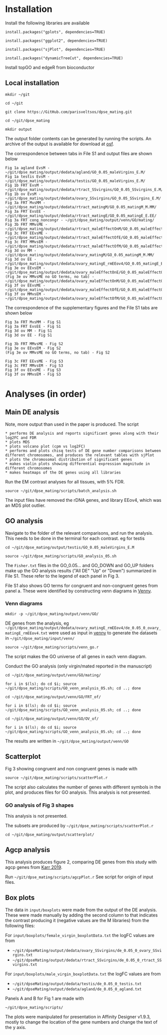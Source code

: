 # Installation

Install the following libraries are available

	install.packages("gplots", dependencies=TRUE)

	install.packages("ggplot2", dependencies=TRUE)

	install.packages("sjPlot", dependencies=TRUE)

	install.packages("dynamicTreeCut", dependencies=TRUE)

Install topGO and edgeR from bioconductor

## Local installation

	mkdir ~/git

	cd ~/git

	git clone https://GitHub.com/parisveltsos/dpse_mating.git

	cd ~/git/dpse_mating

	mkdir output

The output folder contents can be generated by running the scripts. An archive of the output is available for download at [osf](https://osf.io/z7fm9/?view_only=054171ba3f534f839a0814fa1b8f9f61).

The correspondence between tabs in File S1 and output files are shown below

	Fig 1a agland EvsM - ~/git/dpse_mating/output/dedata/agland/GO_0.05_maleVirgins_E.M/
	Fig 1a testis EvsM - ~/git/dpse_mating/output/dedata/testis/GO_0.05_maleVirgins_E.M/
	Fig 1b FRT EvsM - ~/git/dpse_mating/output/dedata/rtract_SSvirgins/GO_0.05_SSvirgins_E.M/
	Fig 1b ov EvsM - ~/git/dpse_mating/output/dedata/ovary_SSvirgins/GO_0.05_SSvirgins_E.M/
	Fig 3a FRT MvsMM - ~/git/dpse_mating/output/dedata/rtract_matingM/GO_0.05_matingM_M.MM/
	Fig 3a FRT EvsEE - ~/git/dpse_mating/output/dedata/rtract_matingE/GO_0.05_matingE_E.EE/
	Fig 3a FRT cong_noncongr - ~/git/dpse_mating/output/venn/GO/mating/
	Fig 3b FRT MMvsME - ~/git/dpse_mating/output/dedata/rtract_maleEffectOnM/GO_0.05_maleEffectOnM_MM.ME/
	Fig 3c FRT EEvsME - ~/git/dpse_mating/output/dedata/rtract_maleEffectOfE/GO_0.05_maleEffectOfE_EE.ME/
	Fig 3c FRT MMvsEM - ~/git/dpse_mating/output/dedata/rtract_maleEffectOfM/GO_0.05_maleEffectOfM_MM.EM/
	Fig 3d ov MM - ~/git/dpse_mating/output/dedata/ovary_matingM/GO_0.05_matingM_M.MM/
	Fig 3d ov EE - ~/git/dpse_mating/output/dedata/ovary_matingE_rmEEov4/GO_0.05_matingE_E.EE/
	Fig 3e ov EEvsEM - ~/git/dpse_mating/output/dedata/ovary_maleEffectOnE/GO_0.05_maleEffectOnE_EE.EM/
	(Fig 3e ov MMvsME no GO terms, no tab) - ~/git/dpse_mating/output/dedata/ovary_maleEffectOnM/GO_0.05_maleEffectOnM_MM.ME/
	Fig 3f ov EEvsME - ~/git/dpse_mating/output/dedata/ovary_maleEffectOfE/GO_0.05_maleEffectOfE_EE.ME/
	Fig 3f ov MMvsEM - ~/git/dpse_mating/output/dedata/ovary_maleEffectOfM/GO_0.05_maleEffectOfM_MM.EM/
	
The correspondence of the supplementary figures and the File S1 tabs are shown below

	Fig 3a FRT MvsMM - Fig S1
	Fig 3a FRT EvsEE - Fig S1
	Fig 3d ov MM - Fig S1
	Fig 3d ov EE - Fig S1
	
	Fig 3b FRT MMvsME - Fig S2
	Fig 3e ov EEvsEM - Fig S2
	(Fig 3e ov MMvsME no GO terms, no tab) - Fig S2
	
	Fig 3c FRT EEvsME - Fig S3
	Fig 3c FRT MMvsEM - Fig S3
	Fig 3f ov EEvsME - Fig S3
	Fig 3f ov MMvsEM - Fig S3

# Analyses (in order)

## Main DE analysis

Note, more output than used in the paper is produced. The script 

	* performs DE analysis and reports significant genes along with their log2FC and FDR
	* plots MDS 
	* plots volcano plot (cpm vs log2FC)
	* performs and plots chisq tests of DE gene number comparisons between different chromosomes, and produces the relevant tables with sjPlot
	* plots the chromosomal distribution of significant genes
	* makes violin plots showing differential expression magnitude in different chromosomes
	* makes heatmaps of the DE genes using all libraries
	
Run the EM contrast analyses for all tissues, with 5% FDR.

	source ~/git/dpse_mating/scripts/batch_analysis.sh

The input files have removed the rDNA genes, and library EEov4, which was an MDS plot outlier.

## GO analysis

Navigate to the folder of the relevant comparisons, and run the analysis. This needs to be done in the terminal for each contrast. eg for testis

	cd ~/git/dpse_mating/output/testis/GO_0.05_maleVirgins_E.M

	source ~/git/dpse_mating/scripts/GO_analysis_05.sh

The `Fisher.txt` files in the GO_0.05... and GO_DOWN and GO_UP folders make up the GO analysis results ("All DE" "Up" or "Down") summarized in File S1. These refer to the legend of each panel in Fig 3.

File S1 also shows GO terms for congruent and non-congruent genes from panel a. These were identified by constructing venn diagrams in [Venny](https://bioinfogp.cnb.csic.es/tools/venny/).

### Venn diagrams

	mkdir -p ~/git/dpse_mating/output/venn/GO/

DE genes from the analysis, eg `~/git/dpse_mating/output/dedata/ovary_matingE_rmEEov4/de_0.05_0_ovary_matingE_rmEEov4.txt` were used as input in [venny](https://bioinfogp.cnb.csic.es/tools/venny/) to generate the datasets in `~/git/dpse_mating/input/venn/`

	source ~/git/dpse_mating/scripts/venn_go.r
	
The script makes the GO universe of all genes in each venn diagram.

Conduct the GO analysis (only virgin/mated reported in the manuscript)

	cd ~/git/dpse_mating/output/venn/GO/mating/

	for i in $(ls); do cd $i; source ~/git/dpse_mating/scripts/GO_venn_analysis_05.sh; cd ..; done

	cd ~/git/dpse_mating/output/venn/GO/FRT_of/

	for i in $(ls); do cd $i; source ~/git/dpse_mating/scripts/GO_venn_analysis_05.sh; cd ..; done

	cd ~/git/dpse_mating/output/venn/GO/OV_of/

	for i in $(ls); do cd $i; source ~/git/dpse_mating/scripts/GO_venn_analysis_05.sh; cd ..; done

The results are written in `~/git/dpse_mating/output/venn/GO`

## Scatterplot

Fig 3 showing congruent and non congruent genes is made with

	source ~/git/dpse_mating/scripts/scatterPlot.r

The script also calculates the number of genes with different symbols in the plot, and produces files for GO analysis. This analysis is not presented.

### GO analysis of Fig 3 shapes

This analysis is not presented.

The subsets are produced by `~/git/dpse_mating/scripts/scatterPlot.r`

	cd ~/git/dpse_mating/output/scatterplot/

## Agcp analysis

This analysis produces figure 2, comparing DE genes from this study with agcp genes from [Karr 2019](https://doi.org/10.1074/mcp.RA118.001098). 

Run `~/git/dpse_mating/scripts/agcpPlot.r` See script for origin of input files.

## Box plots

The data in `input/boxplots` were made from the output of the DE analysis. These were made manually by adding the second column to that indicates the contrast producing it (negative values are the M libraries) from the following files:

For `input/boxplots/female_virgin_boxplotData.txt` the logFC values are from 

* `~/git/dpseMating/output/dedata/ovary_SSvirgins/de_0.05_0_ovary_SSvirgins.txt` 
* `~/git/dpseMating/output/dedata/rtract_SSvirgins/de_0.05_0_rtract_SSvirgins.txt` 

For `input/boxplots/male_virgin_boxplotData.txt` the logFC values are from 

* `~/git/dpseMating/output/dedata/testis/de_0.05_0_testis.txt` 
* `~/git/dpseMating/output/dedata/agland/de_0.05_0_agland.txt` 

Panels A and B for Fig 1 are made with

	~/git/dpse_mating/scripts/

The plots were manipulated for presentation in Affinity Designer v1.9.3, mostly to change the location of the gene numbers and change the text of the y axis.

